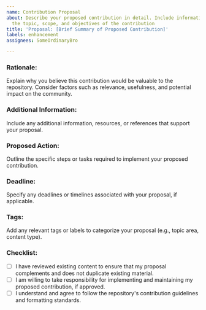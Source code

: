 ```yaml
---
name: Contribution Proposal
about: Describe your proposed contribution in detail. Include information such as
  the topic, scope, and objectives of the contribution
title: 'Proposal: [Brief Summary of Proposed Contribution]'
labels: enhancement
assignees: SomeOrdinaryBro

---
```


### Rationale:
Explain why you believe this contribution would be valuable to the repository. Consider factors such as relevance, usefulness, and potential impact on the community.

### Additional Information:
Include any additional information, resources, or references that support your proposal.

### Proposed Action:
Outline the specific steps or tasks required to implement your proposed contribution.

### Deadline:
Specify any deadlines or timelines associated with your proposal, if applicable.

### Tags:
Add any relevant tags or labels to categorize your proposal (e.g., topic area, content type).

### Checklist:
- [ ] I have reviewed existing content to ensure that my proposal complements and does not duplicate existing material.
- [ ] I am willing to take responsibility for implementing and maintaining my proposed contribution, if approved.
- [ ] I understand and agree to follow the repository's contribution guidelines and formatting standards.
